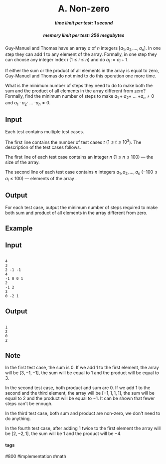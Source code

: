 <h1 style='text-align: center;'> A. Non-zero</h1>

<h5 style='text-align: center;'>time limit per test: 1 second</h5>
<h5 style='text-align: center;'>memory limit per test: 256 megabytes</h5>

Guy-Manuel and Thomas have an array $a$ of $n$ integers [$a_1, a_2, \dots, a_n$]. In one step they can add $1$ to any element of the array. Formally, in one step they can choose any integer index $i$ ($1 \le i \le n$) and do $a_i := a_i + 1$.

If either the sum or the product of all elements in the array is equal to zero, Guy-Manuel and Thomas do not mind to do this operation one more time.

What is the minimum number of steps they need to do to make both the sum and the product of all elements in the array different from zero? Formally, find the minimum number of steps to make $a_1 + a_2 +$ $\dots$ $+ a_n \ne 0$ and $a_1 \cdot a_2 \cdot$ $\dots$ $\cdot a_n \ne 0$.

## Input

Each test contains multiple test cases. 

The first line contains the number of test cases $t$ ($1 \le t \le 10^3$). The description of the test cases follows.

The first line of each test case contains an integer $n$ ($1 \le n \le 100$) — the size of the array.

The second line of each test case contains $n$ integers $a_1, a_2, \dots, a_n$ ($-100 \le a_i \le 100$) — elements of the array .

## Output

For each test case, output the minimum number of steps required to make both sum and product of all elements in the array different from zero.

## Example

## Input


```

4
3
2 -1 -1
4
-1 0 0 1
2
-1 2
3
0 -2 1

```
## Output


```

1
2
0
2

```
## Note

In the first test case, the sum is $0$. If we add $1$ to the first element, the array will be $[3,-1,-1]$, the sum will be equal to $1$ and the product will be equal to $3$.

In the second test case, both product and sum are $0$. If we add $1$ to the second and the third element, the array will be $[-1,1,1,1]$, the sum will be equal to $2$ and the product will be equal to $-1$. It can be shown that fewer steps can't be enough.

In the third test case, both sum and product are non-zero, we don't need to do anything.

In the fourth test case, after adding $1$ twice to the first element the array will be $[2,-2,1]$, the sum will be $1$ and the product will be $-4$.



#### tags 

#800 #implementation #math 